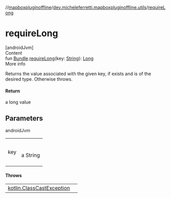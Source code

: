 //[mapboxpluginoffline](../../index.md)/[dev.micheleferretti.mapboxpluginoffline.utils](index.md)/[requireLong](require-long.md)



# requireLong  
[androidJvm]  
Content  
fun [Bundle](https://developer.android.com/reference/kotlin/android/os/Bundle.html).[requireLong](require-long.md)(key: [String](https://kotlinlang.org/api/latest/jvm/stdlib/kotlin/-string/index.html)): [Long](https://kotlinlang.org/api/latest/jvm/stdlib/kotlin/-long/index.html)  
More info  


Returns the value associated with the given key, if exists and is of the desired type. Otherwise throws.



#### Return  


a long value



## Parameters  
  
androidJvm  
  
| | |
|---|---|
| <a name="dev.micheleferretti.mapboxpluginoffline.utils//requireLong/android.os.Bundle#kotlin.String/PointingToDeclaration/"></a>key| <a name="dev.micheleferretti.mapboxpluginoffline.utils//requireLong/android.os.Bundle#kotlin.String/PointingToDeclaration/"></a><br><br>a String<br><br>|
  


#### Throws  
  
| | |
|---|---|
| <a name="dev.micheleferretti.mapboxpluginoffline.utils//requireLong/android.os.Bundle#kotlin.String/PointingToDeclaration/"></a>[kotlin.ClassCastException](https://kotlinlang.org/api/latest/jvm/stdlib/kotlin/-class-cast-exception/index.html)| <a name="dev.micheleferretti.mapboxpluginoffline.utils//requireLong/android.os.Bundle#kotlin.String/PointingToDeclaration/"></a>|
  



